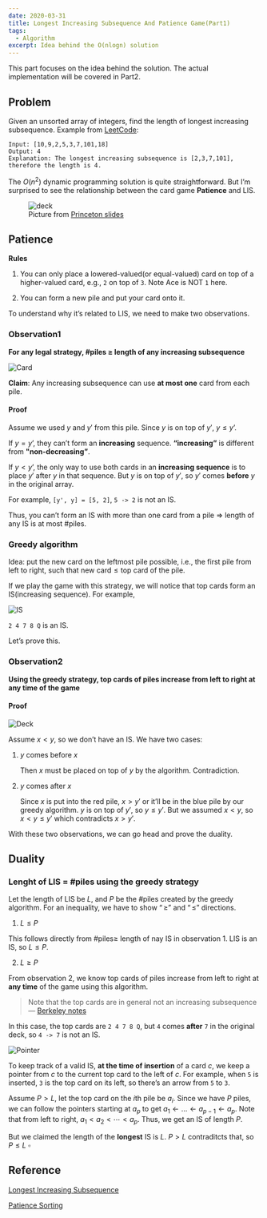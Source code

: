 ```yaml
---
date: 2020-03-31
title: Longest Increasing Subsequence And Patience Game(Part1)
tags:
  - Algorithm
excerpt: Idea behind the O(nlogn) solution
---
```


This part focuses on the idea behind the solution. The actual implementation will be covered in Part2.

## Problem

Given an unsorted array of integers, find the length of longest increasing subsequence. Example from [LeetCode](https://leetcode.com/problems/longest-increasing-subsequence/):

```
Input: [10,9,2,5,3,7,101,18]
Output: 4
Explanation: The longest increasing subsequence is [2,3,7,101], therefore the length is 4.
```

The $O(n^2)$ dynamic programming solution is quite straightforward. But I’m surprised to see the relationship between the card game **Patience** and LIS.

<figure>
  <img class="medium-zoom-image" src="https://cdn.jsdelivr.net/gh/Deerhound579/image-hosting/img/game.jpeg" alt="deck" />
  <figcaption>
    Picture from
    <a href="https://www.cs.princeton.edu/courses/archive/spring13/cos423/lectures/LongestIncreasingSubsequence.pdf">
      Princeton slides
    </a>
  </figcaption>
</figure>

## Patience

**Rules**

1. You can only place a lowered-valued(or equal-valued) card on top of a higher-valued card, e.g., `2` on top of `3`. Note Ace is NOT `1` here.

2. You can form a new pile and put your card onto it.

To understand why it’s related to LIS, we need to make two observations.

### Observation1

**For any legal strategy, $\#\text{piles}$ $\geq$ length of any increasing subsequence**

![Card](https://cdn.jsdelivr.net/gh/Deerhound579/image-hosting/img/deck.png)

**Claim**: Any increasing subsequence can use **at most one** card from each pile.

#### Proof

Assume we used $y$ and $y'$ from this pile. Since $y$ is on top of $y'$, $y \le y’$. 

If $y = y’$, they can’t form an **increasing** sequence. **“increasing”** is different from **"non-decreasing”**.

If $y \lt y’$, the only way to use both cards in an **increasing sequence** is to place $y'$ after $y$ in that sequence. But $y$ is on top of $y'$, so $y'$ comes **before** $y$ in the original array.

For example, `[y', y] = [5, 2]`, `5 -> 2` is not an IS.

Thus, you can’t form an IS with more than one card from a pile $\Rightarrow$ length of any IS is at most $\#\text{piles}$.

### Greedy algorithm

Idea: put the new card on the leftmost pile possible, i.e., the first pile from left to right, such that $\text{new card} \le \text{top card of the pile}$.

If we play the game with this strategy, we will notice that top cards form an IS(increasing sequence). For example,

![IS](https://cdn.jsdelivr.net/gh/Deerhound579/image-hosting/img/game1.jpeg)

`2 4 7 8 Q` is an IS.

Let’s prove this.

### Observation2

**Using the greedy strategy, top cards of piles increase from left to right at any time of the game**

#### Proof

![Deck](https://cdn.jsdelivr.net/gh/Deerhound579/image-hosting/img/deck.png)

Assume $x \lt y$, so we don’t have an IS. We have two cases:

1. $y$ comes before $x$

   Then $x$ must be placed on top of $y$ by the algorithm. Contradiction.

2. $y$ comes after $x$

   Since $x$ is put into the red pile, $x \gt y'$ or it’ll be in the blue pile by our greedy algorithm. $y$ is on top of $y'$, so $y \le y'$. But we assumed $x \lt y$, so $x \lt y \le y'$ which contradicts $x\gt y'$.

With these two observations, we can go head and prove the duality.

## Duality

### Lenght of LIS = #piles using the greedy strategy

Let the length of LIS be $L$, and $P$ be the $\#\text{piles}$ created by the greedy algorithm. For an inequality, we have to show $“\geq”$ and $“\leq”$ directions.

1. $L \leq P$

This follows directly from $\#\text{piles}\geq$ length of nay IS in observation 1. LIS is an IS, so $L \leq P$.

2. $L \geq P$

From observation 2, we know top cards of piles increase from left to right at **any time** of the game using this algorithm.

> Note that the top cards are in general not an increasing subsequence — [Berkeley notes](https://www.cs.princeton.edu/courses/archive/spring13/cos423/lectures/LongestIncreasingSubsequence.pdf)

In this case, the top cards are `2 4 7 8 Q`, but `4` comes **after** `7` in the original deck, so `4 -> 7` is not an IS.

![Pointer](https://cdn.jsdelivr.net/gh/Deerhound579/image-hosting/img/pointer1.png)

To keep track of a valid IS, **at the time of insertion** of a card $c$, we keep a pointer from $c$ to the current top card to the left of $c$. For example, when `5` is inserted, `3` is the top card on its left, so there’s an arrow from `5` to `3`.

Assume $P \gt L$, let the top card on the $i\text{th}$ pile be $a_i$. Since we have $P$ piles, we can follow the pointers starting at $a_p$ to get $a_1\leftarrow…\leftarrow a_{p-1} \leftarrow a_p$. Note that from left to right, $a_1 \lt a_2 \lt \cdots \lt a_p$. Thus, we get an IS of length $P$.

But we claimed the length of the **longest** IS is $L$. $P \gt L$ contraditcts that, so $P \leq L \  \square$

## Reference

[Longest Increasing Subsequence](https://www.cs.princeton.edu/courses/archive/spring13/cos423/lectures/LongestIncreasingSubsequence.pdf)

[Patience Sorting](https://www.stat.berkeley.edu/~aldous/Research/OP/patience.pdf)
